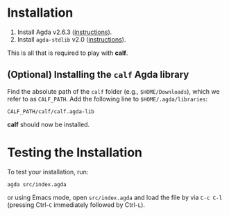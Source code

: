 # Installation

1. Install Agda v2.6.3 ([instructions](https://agda.readthedocs.io/en/v2.6.3/getting-started/installation.html)).
2. Install `agda-stdlib` v2.0 ([instructions](https://github.com/agda/agda-stdlib/blob/v2.0/doc/installation-guide.md)).

This is all that is required to play with **calf**.

## (Optional) Installing the `calf` Agda library

Find the absolute path of the `calf` folder (e.g., `$HOME/Downloads`), which we refer to as `CALF_PATH`.
Add the following line to `$HOME/.agda/libraries`:
```
CALF_PATH/calf/calf.agda-lib
```

**calf** should now be installed.


# Testing the Installation

To test your installation, run:
```
agda src/index.agda
```
or using Emacs mode, open `src/index.agda` and load the file by via `C-c C-l` (pressing Ctrl-`C` immediately followed by Ctrl-`L`).
